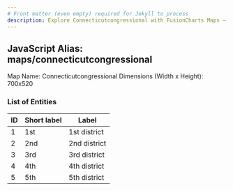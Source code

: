 ```yaml
---
# Front matter (even empty) required for Jekyll to process
description: Explore Connecticutcongressional with FusionCharts Maps – Detailed features for seamless integration. Try now & enhance your data visualization today! 
---
```


## JavaScript Alias: maps/connecticutcongressional

Map Name: Connecticutcongressional
Dimensions (Width x Height): 700x520





### List of Entities

ID | Short label | Label
---|---|---|
1|1st|1st district
2|2nd|2nd district
3|3rd|3rd district
4|4th|4th district
5|5th|5th district

